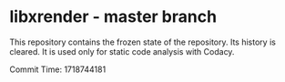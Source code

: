 # libxrender - master branch

This repository contains the frozen state of the repository.
Its history is cleared. It is used only for static code
analysis with Codacy.

Commit Time: 1718744181